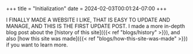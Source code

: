 +++
title = "Initialization"
date = 2024-02-03T00:01:24-07:00
+++

I FINALLY MADE A WEBSITE I LIKE, THAT IS EASY TO UPDATE AND MANAGE, AND THIS IS THE FIRST UPDATE POST. I made a more in-depth blog post about the [history of this site]({{< ref "blogs/history" >}}), and also [how this site was made]({{< ref "blogs/how-this-site-was-made" >}}) if you want to learn more.